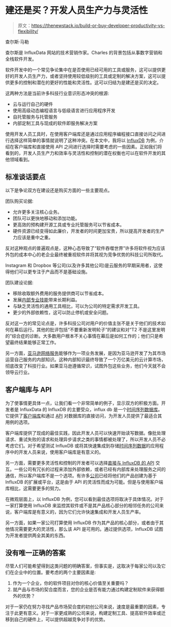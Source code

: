 # 建还是买？开发人员生产力与灵活性

> 原文：<https://thenewstack.io/build-or-buy-developer-productivity-vs-flexibility/>

查尔斯·马勒

查尔斯是 InfluxData 网站的技术营销作家。Charles 的背景包括从事数字营销和全栈软件开发。

软件开发中的一个常见争论集中在是否使用已经可用的工具或服务，这可以提供更好的开发人员生产力，或者坚持使用较低级别的工具或定制的解决方案，这可以提供更多的控制和潜在的更好的性能和灵活性。这可以归结为是建还是买的决定。

这两种方法是当前许多科技行业意识形态冲突的根源:

*   云与运行自己的硬件
*   使用高级动态编程语言与低级语言进行应用程序开发
*   自托管服务与托管服务
*   内部定制工具与现成的软件即服务解决方案

使用开发人员工具时，在使用客户端库还是通过应用程序编程接口直接访问之间进行选择这样简单的事情就说明了这种冲突。在本文中，我将以 [InfluxDB](https://www.influxdata.com/products/influxdb-overview/?utm_source=vendor&utm_medium=referral&utm_campaign=2022-04_spnsr-ctn_restful-api_tns) 为例，介绍在客户端库和直接使用 API 之间进行选择时需要考虑的一些因素。正如我们将看到的，开发人员生产力和效率与灵活性和控制的潜在权衡也可以在软件开发的其他领域看到。

## 标准谈话要点

以下是争论双方在建设还是购买方面的一些主要观点。

团队购买论据:

*   允许更多关注核心业务。
*   团队可以更快地移动和添加功能。
*   更高效的预构建开源工具或专业托管服务可以节省成本。
*   硬件资源已经变得如此廉价，开发者的时间更加宝贵，所以提高开发者的生产力应该是重中之重。

反对这种观点的普遍观点是，这种心态导致了“软件吞噬世界”许多将软件视为应该外包的成本中心的老企业最终被重视软件并将其视为竞争优势的科技公司所取代。

Instagram 和 Dropbox 等公司(以及许多其他公司)是云服务的早期采用者，这使得他们可以更专注于产品而不是基础设施。

团队建设论据:

*   移除收取额外费用的服务提供商可以节省成本。
*   发展[内部专业技能](https://danluu.com/in-house/)带来长期利益。
*   与缺乏灵活性的通用工具相比，可以为公司的特定需求开发工具。
*   更少的外部依赖性，这可以防止停机或安全问题。

反对这一方的常见论点是，许多科技公司对用户的价值主张不是关于他们的技术如何在幕后运行。其他的批评包括“不要重新发明轮子”的建议和对“T2 不是这里发明的”综合症的诊断。大多数用户根本不关心事情在幕后是如何工作的；他们只是希望最终结果能够正常工作。

另一方面，[亚马逊网络服务](https://aws.amazon.com/?utm_content=inline-mention)能够作为一项业务发展，是因为亚马逊开发了为其市场运营自己服务的内部知识。这种内部知识最终导致了一个万亿美元的云计算市场，彻底改变了科技行业。如果亚马逊遵循常识，试图外包这些业务，他们今天就不会领导云行业。

## 客户端库与 API

为了使事情更具体一点，让我们看一个非常简单的例子，显示双方的积极方面。开发者是 InfluxData 的 InfluxDB 的主要受众，influx db 是一个[时间序列数据库](https://www.influxdata.com/time-series-database/?utm_source=vendor&utm_medium=referral&utm_campaign=2022-04_spnsr-ctn_restful-api_tns)。它提供了[客户端库](https://docs.influxdata.com/influxdb/v2.2/api-guide/client-libraries/?utm_source=vendor&utm_medium=referral&utm_campaign=2022-04_spnsr-ctn_restful-api_tns)和通过 [API](https://docs.influxdata.com/influxdb/v2.2/api/?utm_source=vendor&utm_medium=referral&utm_campaign=2022-04_spnsr-ctn_restful-api_tns) 对数据库的直接访问，为开发人员提供了最适合其用例的选项。

客户端库提供了现成的最佳实践，因此开发人员可以快速开始读写数据。像批处理请求、重试失败的请求和处理异步请求之类的事情都被处理了，所以开发人员不必考虑它们。对于希望测试 InfluxDB 或将其快速集成到存储[时间序列数据](https://www.influxdata.com/what-is-time-series-data/?utm_source=vendor&utm_medium=referral&utm_campaign=2022-04_spnsr-ctn_restful-api_tns)的应用程序中的开发人员来说，使用客户端库是有意义的。

另一方面，需要更多灵活性和控制的开发者可以选择[直接与 InfluxDB 的 API](https://www.influxdata.com/blog/getting-started-influxdb-2-0-api-postman/?utm_source=vendor&utm_medium=referral&utm_campaign=2022-04_spnsr-ctn_restful-api_tns) 交互。一些公司有冗长的过程来添加外部依赖，或者已经有内部库来处理服务之间的通信，所以客户端库不是一个选项。有许多[公司](https://www.influxdata.com/customers/?utm_source=vendor&utm_medium=referral&utm_campaign=2022-04_spnsr-ctn_restful-api_tns)已经将他们的产品创建为基于 InfluxDB 的扩展或平台，这是由于 API 的灵活性而成为可能。但是与使用客户端库相比，这需要更多的努力。

在微观层面上，以 InfluxDB 为例，您可以看到最佳选项将取决于具体情况。对于一家打算使用 InfluxDB 来监控其软件或不是其产品核心部分的相邻任务的公司来说，客户端库是有意义的，因为它们允许快速集成和开发人员生产率。

另一方面，如果一家公司打算使用 InfluxDB 作为其产品的核心部分，或者由于其他情况需要更大的灵活性，那么该 API 是可用的。通过提供选项，InfluxDB 试图为开发者提供两全其美的东西。

## 没有唯一正确的答案

尽管人们可能希望得到这类问题的明确答案，但事实是，这取决于每家公司以及它们在企业中的位置。要考虑的两个主要因素是:

1.  作为一个企业，你的软件项目对你的核心价值至关重要吗？
2.  就产品与市场的契合度而言，您的企业是否有能力通过构建定制软件来获得额外的优势？

对于一家仍在努力寻找产品市场契合度的初创公司来说，速度是最重要的因素，专注于此更有意义。对于一家更成熟的公司来说，构建定制工具、提高软件效率或迁移到自己的硬件上，可以提供超越竞争对手的优势。

<svg xmlns:xlink="http://www.w3.org/1999/xlink" viewBox="0 0 68 31" version="1.1"><title>Group</title> <desc>Created with Sketch.</desc></svg>